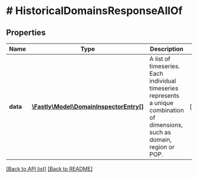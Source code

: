 # # HistoricalDomainsResponseAllOf

## Properties

Name | Type | Description | Notes
------------ | ------------- | ------------- | -------------
**data** | [**\Fastly\Model\DomainInspectorEntry[]**](DomainInspectorEntry.md) | A list of timeseries. Each individual timeseries represents a unique combination of dimensions, such as domain, region or POP. | [optional] 


[[Back to API list]](../../README.md#endpoints) [[Back to README]](../../README.md)
